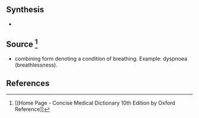 ## Synthesis
- 
## Source [^1]
- combining form denoting a condition of breathing. Example: dyspnoea (breathlessness).
## References

[^1]: [[Home Page - Concise Medical Dictionary 10th Edition by Oxford Reference]]